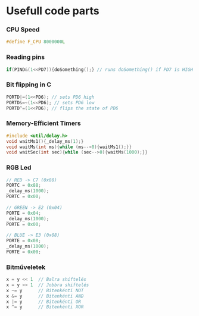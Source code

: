 # Usefull code parts

### CPU Speed
```C
#define F_CPU 8000000L
```

### Reading pins
```C
if(PIND&(1<<PD7)){doSomething();} // runs doSomething() if PD7 is HIGH
```

### Bit flipping in C
```c
PORTD|=(1<<PD6); // sets PD6 high
PORTD&=~(1<<PD6); // sets PD6 low
PORTD^=(1<<PD6); // flips the state of PD6
```

### Memory-Efficient Timers
```C
#include <util/delay.h>
void waitMs1(){_delay_ms(1);}
void waitMs(int ms){while (ms-->0){waitMs1();}}
void waitSec(int sec){while (sec-->0){waitMs(1000);}}
```


### RGB Led
```C
// RED -> C7 (0x80)
PORTC = 0x88;
_delay_ms(1000);
PORTC = 0x00;
	
// GREEN -> E2 (0x04)
PORTE = 0x04;
_delay_ms(1000);
PORTE = 0x00;
	
// BLUE -> E3 (0x08)
PORTE = 0x08;
_delay_ms(1000);
PORTE = 0x00;
```

### Bitműveletek
```C
x = y << 1	// Balra shiftelés
x = y >> 1	// Jobbra shiftelés
x ~= y		// Bitenkénti NOT
x &= y		// Bitenkénti AND
x |= y		// Bitenkénti OR
x ^= y		// Bitenkénti XOR
```
